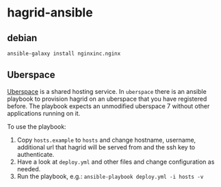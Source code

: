 
# hagrid-ansible

## debian

```bash 
ansible-galaxy install nginxinc.nginx
```

## Uberspace

[Uberspace](https://uberspace.de/) is a shared hosting service. In `uberspace` there is an ansible playbook to provision hagrid on an uberspace that you have registered before. The playbook expects an unmodified uberspace 7 without other applications running on it.

To use the playbook:

1. Copy `hosts.example` to `hosts` and change hostname, username, additional url that hagrid will be served from and the ssh key to authenticate.
2. Have a look at `deploy.yml` and other files and change configuration as needed.
3. Run the playbook, e.g.: `ansible-playbook deploy.yml -i hosts -v`

